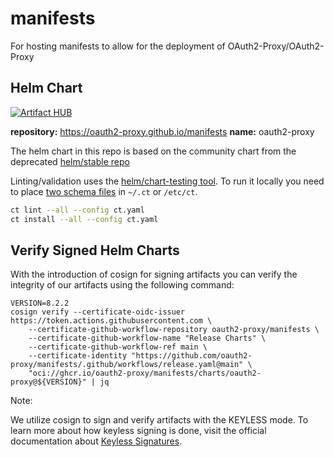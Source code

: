 # manifests

For hosting manifests to allow for the deployment of OAuth2-Proxy/OAuth2-Proxy

## Helm Chart

[![Artifact HUB](https://img.shields.io/endpoint?url=https://artifacthub.io/badge/repository/oauth2-proxy)](https://artifacthub.io/packages/helm/oauth2-proxy/oauth2-proxy)

__repository:__ https://oauth2-proxy.github.io/manifests
__name:__ oauth2-proxy


The helm chart in this repo is based on the community chart from the deprecated [helm/stable repo](https://github.com/helm/charts/tree/master/stable/oauth2-proxy)

Linting/validation uses the [helm/chart-testing tool](https://github.com/helm/chart-testing). To run it locally you need to place [two schema files](https://github.com/helm/chart-testing/blob/master/etc/lintconf.yaml) in `~/.ct` or `/etc/ct`.

```bash
ct lint --all --config ct.yaml
ct install --all --config ct.yaml
```

## Verify Signed Helm Charts

With the introduction of cosign for signing artifacts you can verify the
integrity of our artifacts using the following command:

```
VERSION=8.2.2
cosign verify --certificate-oidc-issuer https://token.actions.githubusercontent.com \
    --certificate-github-workflow-repository oauth2-proxy/manifests \
    --certificate-github-workflow-name "Release Charts" \
    --certificate-github-workflow-ref main \
    --certificate-identity "https://github.com/oauth2-proxy/manifests/.github/workflows/release.yaml@main" \
    "oci://ghcr.io/oauth2-proxy/manifests/charts/oauth2-proxy@${VERSION}" | jq
```

Note:

We utilize cosign to sign and verify artifacts with the KEYLESS mode. To learn
more about how keyless signing is done, visit the official documentation about 
[Keyless Signatures](https://docs.sigstore.dev/cosign/signing/overview/#the-signing-witnessing-and-verifying-process).
